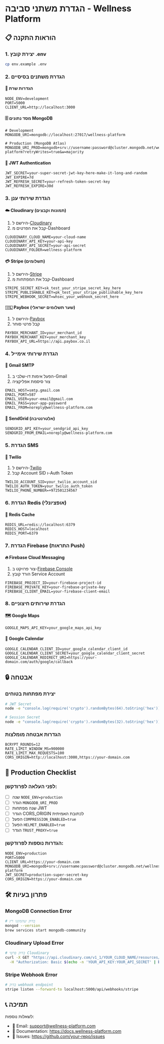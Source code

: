 # הגדרת משתני סביבה - Wellness Platform

## 📋 הוראות התקנה

### 1. יצירת קובץ .env
```bash
cp env.example .env
```

### 2. הגדרת משתנים בסיסיים

#### 🔧 הגדרות שרת
```env
NODE_ENV=development
PORT=5000
CLIENT_URL=http://localhost:3000
```

#### 🗄️ מסד נתונים MongoDB
```env
# Development
MONGODB_URI=mongodb://localhost:27017/wellness-platform

# Production (MongoDB Atlas)
MONGODB_URI_PROD=mongodb+srv://username:password@cluster.mongodb.net/wellness-platform?retryWrites=true&w=majority
```

#### 🔐 JWT Authentication
```env
JWT_SECRET=your-super-secret-jwt-key-here-make-it-long-and-random
JWT_EXPIRE=7d
JWT_REFRESH_SECRET=your-refresh-token-secret-key
JWT_REFRESH_EXPIRE=30d
```

### 3. הגדרת שירותי ענן

#### ☁️ Cloudinary (תמונות וקבצים)
1. הירשם ל-[Cloudinary](https://cloudinary.com/)
2. קבל את הפרטים מ-Dashboard
```env
CLOUDINARY_CLOUD_NAME=your-cloud-name
CLOUDINARY_API_KEY=your-api-key
CLOUDINARY_API_SECRET=your-api-secret
CLOUDINARY_FOLDER=wellness-platform
```

#### 💳 Stripe (תשלומים)
1. הירשם ל-[Stripe](https://stripe.com/)
2. קבל את המפתחות מ-Dashboard
```env
STRIPE_SECRET_KEY=sk_test_your_stripe_secret_key_here
STRIPE_PUBLISHABLE_KEY=pk_test_your_stripe_publishable_key_here
STRIPE_WEBHOOK_SECRET=whsec_your_webhook_secret_here
```

#### 🇮🇱 Paybox (שער תשלומים ישראלי)
1. הירשם ל-[Paybox](https://www.paybox.co.il/)
2. קבל פרטי סוחר
```env
PAYBOX_MERCHANT_ID=your_merchant_id
PAYBOX_MERCHANT_KEY=your_merchant_key
PAYBOX_API_URL=https://api.paybox.co.il
```

### 4. הגדרת שירותי אימייל

#### 📧 Gmail SMTP
1. הפעל אימות דו-שלבי ב-Gmail
2. צור סיסמת אפליקציה
```env
EMAIL_HOST=smtp.gmail.com
EMAIL_PORT=587
EMAIL_USER=your-email@gmail.com
EMAIL_PASS=your-app-password
EMAIL_FROM=noreply@wellness-platform.com
```

#### 📧 SendGrid (אלטרנטיבה)
```env
SENDGRID_API_KEY=your_sendgrid_api_key
SENDGRID_FROM_EMAIL=noreply@wellness-platform.com
```

### 5. הגדרת SMS

#### 📱 Twilio
1. הירשם ל-[Twilio](https://www.twilio.com/)
2. קבל Account SID ו-Auth Token
```env
TWILIO_ACCOUNT_SID=your_twilio_account_sid
TWILIO_AUTH_TOKEN=your_twilio_auth_token
TWILIO_PHONE_NUMBER=+972501234567
```

### 6. הגדרת Redis (אופציונלי)

#### 🔄 Redis Cache
```env
REDIS_URL=redis://localhost:6379
REDIS_HOST=localhost
REDIS_PORT=6379
```

### 7. הגדרת Firebase (התראות Push)

#### 🔥 Firebase Cloud Messaging
1. צור פרויקט ב-[Firebase Console](https://console.firebase.google.com/)
2. הורד קובץ Service Account
```env
FIREBASE_PROJECT_ID=your-firebase-project-id
FIREBASE_PRIVATE_KEY=your-firebase-private-key
FIREBASE_CLIENT_EMAIL=your-firebase-client-email
```

### 8. הגדרת שירותים חיצוניים

#### 🗺️ Google Maps
```env
GOOGLE_MAPS_API_KEY=your_google_maps_api_key
```

#### 📅 Google Calendar
```env
GOOGLE_CALENDAR_CLIENT_ID=your_google_calendar_client_id
GOOGLE_CALENDAR_CLIENT_SECRET=your_google_calendar_client_secret
GOOGLE_CALENDAR_REDIRECT_URI=https://your-domain.com/auth/google/callback
```

## 🔒 אבטחה

### יצירת מפתחות בטוחים
```bash
# JWT Secret
node -e "console.log(require('crypto').randomBytes(64).toString('hex'))"

# Session Secret
node -e "console.log(require('crypto').randomBytes(32).toString('hex'))"
```

### הגדרות אבטחה מומלצות
```env
BCRYPT_ROUNDS=12
RATE_LIMIT_WINDOW_MS=900000
RATE_LIMIT_MAX_REQUESTS=100
CORS_ORIGIN=http://localhost:3000,https://your-domain.com
```

## 🚀 Production Checklist

### לפני העלאה לפרודקשן:
- [ ] שנה `NODE_ENV=production`
- [ ] הגדר `MONGODB_URI_PROD`
- [ ] שנה מפתחות JWT
- [ ] הגדר CORS_ORIGIN לכתובת האמיתית
- [ ] הפעל `COMPRESSION_ENABLED=true`
- [ ] הפעל `HELMET_ENABLED=true`
- [ ] הגדר `TRUST_PROXY=true`

### הגדרות נוספות לפרודקשן:
```env
NODE_ENV=production
PORT=5000
CLIENT_URL=https://your-domain.com
MONGODB_URI=mongodb+srv://username:password@cluster.mongodb.net/wellness-platform
JWT_SECRET=production-super-secret-key
CORS_ORIGIN=https://your-domain.com
```

## 🛠️ פתרון בעיות

### MongoDB Connection Error
```bash
# בדוק שהמונגו רץ
mongod --version
brew services start mongodb-community
```

### Cloudinary Upload Error
```bash
# בדוק פרטי Cloudinary
curl -X GET "https://api.cloudinary.com/v1_1/YOUR_CLOUD_NAME/resources/image" \
  -H "Authorization: Basic $(echo -n 'YOUR_API_KEY:YOUR_API_SECRET' | base64)"
```

### Stripe Webhook Error
```bash
# בדוק webhook endpoint
stripe listen --forward-to localhost:5000/api/webhooks/stripe
```

## 📞 תמיכה

לשאלות נוספות:
- 📧 Email: support@wellness-platform.com
- 📖 Documentation: https://docs.wellness-platform.com
- 🐛 Issues: https://github.com/your-repo/issues 